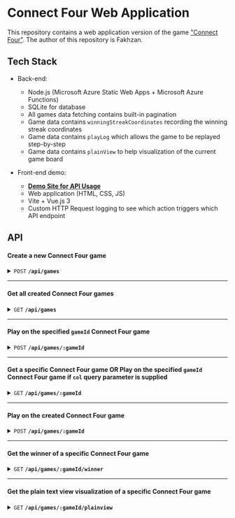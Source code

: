 # Connect Four Web Application

This repository contains a web application version of the game ["Connect Four"](https://en.m.wikipedia.org/wiki/Connect_Four). The author of this repository is Fakhzan.


## Tech Stack

- Back-end:
    - Node.js (Microsoft Azure Static Web Apps + Microsoft Azure Functions)
    - SQLite for database
    - All games data fetching contains built-in pagination
    - Game data contains `winningStreakCoordinates` recording the winning streak coordinates
    - Game data contains `playLog` which allows the game to be replayed step-by-step
    - Game data contains `plainView` to help visualization of the current game board

- Front-end demo:
    - **[Demo Site for API Usage](https://connect-four.fakhzan.com)**
    - Web application (HTML, CSS, JS)
    - Vite + Vue.js 3
    - Custom HTTP Request logging to see which action triggers which API endpoint

## API

#### Create a new Connect Four game

<details>
 <summary><code>POST</code> <code><b>/api/games</b></code></summary>

##### Parameters

None

##### Response

| HTTP Code  | Content-Type     |
|------------|------------------|
| `200`      | `application/json` | 

##### Example Response (Returns the newly created Connect Four game's game object)
<details> <summary>JSON</summary>

```json
{
    "id": "d9b71799-0193-4413-a9d8-d584221dc3e7",
    "board": [
        [
            "e",
            "e",
            "e",
            "e",
            "e",
            "e",
            "e"
        ],
        [
            "e",
            "e",
            "e",
            "e",
            "e",
            "e",
            "e"
        ],
        [
            "e",
            "e",
            "e",
            "e",
            "e",
            "e",
            "e"
        ],
        [
            "e",
            "e",
            "e",
            "e",
            "e",
            "e",
            "e"
        ],
        [
            "e",
            "e",
            "e",
            "e",
            "e",
            "e",
            "e"
        ],
        [
            "e",
            "e",
            "e",
            "e",
            "e",
            "e",
            "e"
        ]
    ],
    "turn": "y",
    "winningStreakCoordinates": [],
    "status": "ongoing",
    "winner": null,
    "playLog": [],
    "updatedAt": "2023-11-20T14:29:20.810Z",
    "createdAt": "2023-11-20T14:29:20.810Z"
}
```
</details>
</details>

------------------------------------------------------------------------------------------

#### Get all created Connect Four games

<details>
 <summary><code>GET</code> <code><b>/api/games</b></code></summary>

##### Query Parameters

|   Query     |        Type      |     Required    | Default Value| Example Value
|------------|--------------------|----------------|--------------|---------------
| `page`      | `Integer`         |    `No`        | `1`            | `2`

##### Response

| HTTP Code  | Content-Type     |
|------------|------------------|
| `200`      | `application/json` | 

##### Example Response (Returns all the game objects on the (un)specified page)
<details> <summary>JSON</summary>

```json
{
    "games": [
        {
            "id": "5539bb05-ad22-4700-80c0-67f22f3e25eb",
            "board": [
                [
                    "e",
                    "e",
                    "e",
                    "e",
                    "e",
                    "e",
                    "e"
                ],
                [
                    "e",
                    "e",
                    "e",
                    "e",
                    "e",
                    "e",
                    "e"
                ],
                [
                    "e",
                    "e",
                    "e",
                    "e",
                    "e",
                    "e",
                    "e"
                ],
                [
                    "e",
                    "e",
                    "e",
                    "e",
                    "e",
                    "e",
                    "e"
                ],
                [
                    "e",
                    "e",
                    "e",
                    "e",
                    "e",
                    "e",
                    "e"
                ],
                [
                    "e",
                    "e",
                    "e",
                    "e",
                    "e",
                    "e",
                    "e"
                ]
            ],
            "turn": "y",
            "winningStreakCoordinates": [],
            "status": "ongoing",
            "winner": null,
            "playLog": [],
            "createdAt": "2023-11-20 15:42:06.675 +00:00",
            "updatedAt": "2023-11-20 15:42:06.675 +00:00",
            "plainView": "http://127.0.0.1:7071/api/games?page=1/api/games/5539bb05-ad22-4700-80c0-67f22f3e25eb/plainview"
        }
    ],
    "currentPage": 1,
    "totalPages": 1
}
```
</details>
</details>


------------------------------------------------------------------------------------------

#### Play on the specified `gameId` Connect Four game

<details>
 <summary><code>POST</code> <code><b>/api/games/:gameId</b></code></summary>

##### Body Parameters

|   Body     |        Type      |     Required    | Default Value| Example Value
|------------|--------------------|----------------|--------------|---------------
| `col`      | `Integer`         |    `Yes`        | `None`            | `3`

##### Response

| HTTP Code  | Content-Type     |
|------------|------------------|
| `200`      | `application/json` | 

##### Example Response (Retuns the game object)
<details> <summary>JSON</summary>

```json
{
    "id": "a07b1bee-534d-4c44-a391-bf9a4195bee2",
    "board": [
        [
            "e",
            "e",
            "e",
            "e",
            "e",
            "e",
            "e"
        ],
        [
            "e",
            "e",
            "e",
            "e",
            "e",
            "e",
            "e"
        ],
        [
            "e",
            "e",
            "e",
            "e",
            "e",
            "e",
            "e"
        ],
        [
            "e",
            "e",
            "e",
            "e",
            "e",
            "e",
            "e"
        ],
        [
            "e",
            "e",
            "e",
            "e",
            "e",
            "e",
            "e"
        ],
        [
            "e",
            "y",
            "e",
            "e",
            "e",
            "e",
            "e"
        ]
    ],
    "turn": "r",
    "winningStreakCoordinates": [],
    "status": "ongoing",
    "winner": "",
    "playLog": [
        {
            "color": "y",
            "col": 1
        }
    ],
    "createdAt": "2023-11-20 15:56:35.686 +00:00",
    "updatedAt": "2023-11-20 16:37:00.576 +00:00",
    "plainView": "http://127.0.0.1:7071/api/games/a07b1bee-534d-4c44-a391-bf9a4195bee2/plainview"
}
```
</details>
</details>



------------------------------------------------------------------------------------------

#### Get a specific Connect Four game OR **Play on the specified `gameId` Connect Four game if ``col`` query parameter is supplied**

<details>
 <summary><code>GET</code> <code><b>/api/games/:gameId</b></code></summary>

##### Query Parameters

|   Query     |        Type      |     Required    | Default Value| Example Value
|------------|--------------------|----------------|--------------|---------------
| `col`      | `Integer`         |    `No`        | `None`            | `3`

##### Response

| HTTP Code  | Content-Type     |
|------------|------------------|
| `200`      | `application/json` | 

##### Example Response (Retuns the game object)
<details> <summary>JSON</summary>

```json
{
    "id": "a07b1bee-534d-4c44-a391-bf9a4195bee2",
    "board": [
        [
            "e",
            "e",
            "e",
            "e",
            "e",
            "e",
            "e"
        ],
        [
            "e",
            "e",
            "e",
            "e",
            "e",
            "e",
            "e"
        ],
        [
            "e",
            "e",
            "e",
            "e",
            "e",
            "e",
            "e"
        ],
        [
            "e",
            "e",
            "e",
            "e",
            "e",
            "e",
            "e"
        ],
        [
            "e",
            "e",
            "e",
            "e",
            "e",
            "e",
            "e"
        ],
        [
            "e",
            "y",
            "e",
            "e",
            "e",
            "e",
            "e"
        ]
    ],
    "turn": "r",
    "winningStreakCoordinates": [],
    "status": "ongoing",
    "winner": "",
    "playLog": [
        {
            "color": "y",
            "col": 1
        }
    ],
    "createdAt": "2023-11-20 15:56:35.686 +00:00",
    "updatedAt": "2023-11-20 16:37:00.576 +00:00",
    "plainView": "http://127.0.0.1:7071/api/games/a07b1bee-534d-4c44-a391-bf9a4195bee2/plainview"
}
```
</details>
</details>


------------------------------------------------------------------------------------------

#### Play on the created Connect Four game

<details>
 <summary><code>POST</code> <code><b>/api/games/:gameId</b></code></summary>

##### Body Parameters

|   Body     |        Type      |     Required    | Default Value| Example Value
|------------|--------------------|----------------|--------------|---------------
| `col`      | `Integer`         |    `Yes`        | `None`            | `3`

##### Response

| HTTP Code  | Content-Type     |
|------------|------------------|
| `200`      | `application/json` | 

##### Example Response (Retuns the game object)
<details> <summary>JSON</summary>

```json
{
    "id": "a07b1bee-534d-4c44-a391-bf9a4195bee2",
    "board": [
        [
            "e",
            "e",
            "e",
            "e",
            "e",
            "e",
            "e"
        ],
        [
            "e",
            "e",
            "e",
            "e",
            "e",
            "e",
            "e"
        ],
        [
            "e",
            "e",
            "e",
            "e",
            "e",
            "e",
            "e"
        ],
        [
            "e",
            "e",
            "e",
            "e",
            "e",
            "e",
            "e"
        ],
        [
            "e",
            "e",
            "e",
            "e",
            "e",
            "e",
            "e"
        ],
        [
            "e",
            "y",
            "e",
            "e",
            "e",
            "e",
            "e"
        ]
    ],
    "turn": "r",
    "winningStreakCoordinates": [],
    "status": "ongoing",
    "winner": "",
    "playLog": [
        {
            "color": "y",
            "col": 1
        }
    ],
    "createdAt": "2023-11-20 15:56:35.686 +00:00",
    "updatedAt": "2023-11-20 16:37:00.576 +00:00",
    "plainView": "http://127.0.0.1:7071/api/games/a07b1bee-534d-4c44-a391-bf9a4195bee2/plainview"
}
```
</details>
</details>


------------------------------------------------------------------------------------------

#### Get the winner of a specific Connect Four game

<details>
 <summary><code>GET</code> <code><b>/api/games/:gameId/winner</b></code></summary>

##### Query Parameters

None

##### Response

| HTTP Code  | Content-Type     |
|------------|------------------|
| `200`      | `application/json` | 

##### Example Response (Retuns an object with "winner" key-value pair)
<details> <summary>JSON</summary>

```json
{
    "winner": "No winner yet."
}
```
</details>
</details>


------------------------------------------------------------------------------------------

#### Get the plain text view visualization of a specific Connect Four game

<details>
 <summary><code>GET</code> <code><b>/api/games/:gameId/plainview</b></code></summary>

##### Query Parameters

None

##### Response

| HTTP Code  | Content-Type     |
|------------|------------------|
| `200`      | `text/plain` | 

##### Example Response (Retuns an object with "winner" key-value pair)
<details> <summary>Plain text</summary>

```text
e,e,e,e,e,e,e
e,e,e,e,e,e,e
e,e,y,e,e,e,e
e,e,y,r,e,e,e
e,e,y,r,e,e,e
e,e,y,r,e,e,e
```
</details>

> `Note: e = Empty (unplayed coordinate), y = Yellow coin at this coordinate r = Red coin at this coordinate.`
</details>
